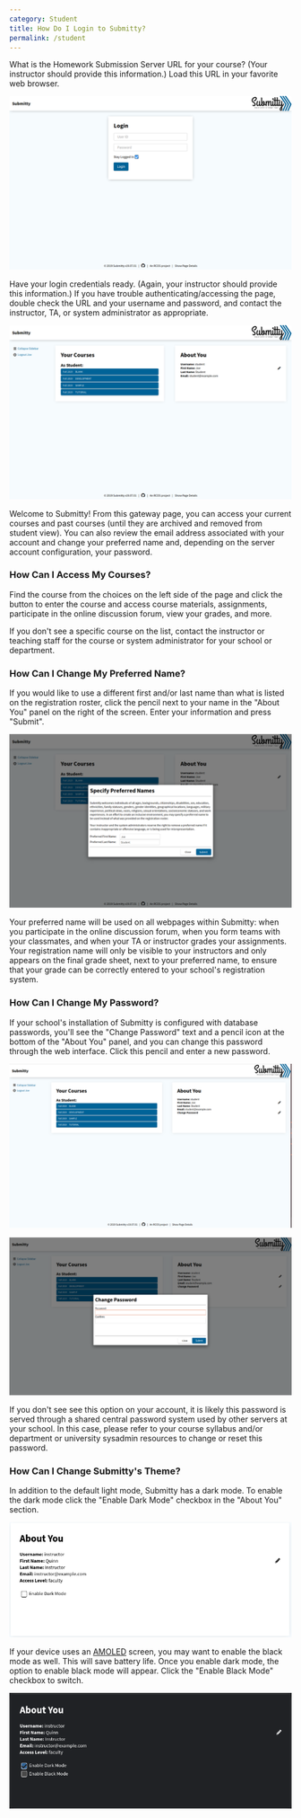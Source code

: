 ```yaml
---
category: Student
title: How Do I Login to Submitty?
permalink: /student
---
```


What is the Homework Submission Server URL for your course?  (Your
instructor should provide this information.)  Load this URL in your
favorite web browser.

![](/images/Login.png)

Have your login credentials ready.  (Again, your instructor should
provide this information.)  If you have trouble
authenticating/accessing the page, double check the URL and your
username and password, and contact the instructor, TA, or system
administrator as appropriate.

![](/images/Homepage.png)

Welcome to Submitty!  From this gateway page, you can access your
current courses and past courses (until they are archived and removed
from student view).  You can also review the email address associated
with your account and change your preferred name and, depending on the
server account configuration, your password.

### How Can I Access My Courses?

Find the course from the choices on the left side of the page and
click the button to enter the course and access course materials,
assignments, participate in the online discussion forum, view your
grades, and more.

If you don't see a specific course on the list, contact the instructor
or teaching staff for the course or system administrator for your
school or department.


### How Can I Change My Preferred Name?

If you would like to use a different first and/or last name than what
is listed on the registration roster, click the pencil next to your
name in the "About You" panel on the right of the screen.  Enter your
information and press "Submit".

![](/images/PreferredNameForm.png)

Your preferred name will be used on all webpages within Submitty: when
you participate in the online discussion forum, when you form teams
with your classmates, and when your TA or instructor grades your
assignments.  Your registration name will only be visible to your
instructors and only appears on the final grade sheet, next to your
preferred name, to ensure that your grade can be correctly entered to
your school's registration system.

### How Can I Change My Password?

If your school's installation of Submitty is configured with database
passwords, you'll see the "Change Password" text and a pencil icon at
the bottom of the "About You" panel, and you can change this password
through the web interface.  Click this pencil and enter a new
password.

![](/images/HomepagePassword.png)

![](/images/ChangePasswordForm.png)

If you don't see see this option on your account, it is likely this
password is served through a shared central password system used by
other servers at your school.  In this case, please refer to your
course syllabus and/or department or university sysadmin resources to
change or reset this password.

### How Can I Change Submitty's Theme?

In addition to the default light mode, Submitty has a dark mode.
To enable the dark mode click the "Enable Dark Mode" checkbox
in the "About You" section.

![](/images/change_theme.png)

If your device uses an [AMOLED](https://en.wikipedia.org/wiki/AMOLED) screen, you may want to enable the black mode as well. This will save battery life. Once you enable dark mode, the option to enable black mode will appear. Click the "Enable Black Mode" checkbox to switch.

![](/images/change_theme_black.png)
